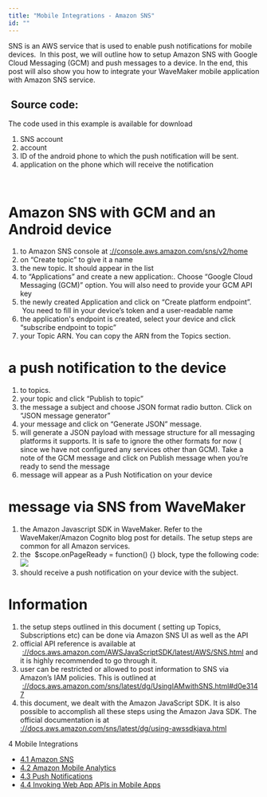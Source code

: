 ```yaml
---
title: "Mobile Integrations - Amazon SNS"
id: ""
---
```


SNS is an AWS service that is used to enable push notifications for mobile devices.  In this post, we will outline how to setup Amazon SNS with Google Cloud Messaging (GCM) and push messages to a device. In the end, this post will also show you how to integrate your WaveMaker mobile application with Amazon SNS service.

##  Source code:

The code used in this example is available for download[](https://gist.github.com/manishchaks/9464254c51a968dec96d325f982ba2ea)

1. SNS account
2. account
3. ID of the android phone to which the push notification will be sent.
4. application on the phone which will receive the notification

 

# Amazon SNS with GCM and an Android device

1. to Amazon SNS console at [://console.aws.amazon.com/sns/v2/home](https://www.google.com/url?q=https://console.aws.amazon.com/sns/v2/home&sa=D&ust=1468931595210000&usg=AFQjCNHHyxemR463akExnh_ricbnB__XnA)
2. on “Create topic” to give it a name
3. the new topic. It should appear in the list
4. to “Applications” and create a new application:. Choose “Google Cloud Messaging (GCM)” option. You will also need to provide your GCM API key
5. the newly created Application and click on “Create platform endpoint”.  You need to fill in your device’s token and a user-readable name
6. the application's endpoint is created, select your device and click “subscribe endpoint to topic”
7. your Topic ARN. You can copy the ARN from the Topics section.

# a push notification to the device

1. to topics.
2. your topic and click “Publish to topic”
3. the message a subject and choose JSON format radio button. Click on “JSON message generator”
4. your message and click on “Generate JSON” message.
5. will generate a JSON payload with message structure for all messaging platforms it supports. It is safe to ignore the other formats for now ( since we have not configured any services other than GCM). Take a note of the GCM message and click on Publish message when you’re ready to send the message
6. message will appear as a Push Notification on your device

# message via SNS from WaveMaker

1. the Amazon Javascript SDK in WaveMaker. Refer to the WaveMaker/Amazon Cognito blog post for details. The setup steps are common for all Amazon services.
2. the  $scope.onPageReady = function() {} block, type the following code:![](https://lh4.googleusercontent.com/qx7OwuKbP-naEL7WPiNPbrr34JPQd0oUpPIc4f56rTAggYc9CV80iHjTZMei0pX5Ow9AOyiYEuM071SOisKaj1OK88TjsCwnl00XcRmkHMSNSasNDSz2yY85xD6m76qZEmMqQv5z)
3. should receive a push notification on your device with the subject.

# Information

1. the setup steps outlined in this document ( setting up Topics, Subscriptions etc) can be done via Amazon SNS UI as well as the API
2. official API reference is available at  [://docs.aws.amazon.com/AWSJavaScriptSDK/latest/AWS/SNS.html](https://www.google.com/url?q=https://docs.aws.amazon.com/AWSJavaScriptSDK/latest/AWS/SNS.html&sa=D&ust=1468931595221000&usg=AFQjCNFCiVIre99EjDlqjtjfRFYG_wEp7w) and it is highly recommended to go through it.
3. user can be restricted or allowed to post information to SNS via Amazon’s IAM policies. This is outlined at  [://docs.aws.amazon.com/sns/latest/dg/UsingIAMwithSNS.html#d0e3147](https://www.google.com/url?q=https://docs.aws.amazon.com/sns/latest/dg/UsingIAMwithSNS.html%23d0e3147&sa=D&ust=1468931595222000&usg=AFQjCNFKQlEC8RQpMgbV_tPDJwYkntD8vA)
4. this document, we dealt with the Amazon JavaScript SDK. It is also possible to accomplish all these steps using the Amazon Java SDK. The official documentation is at [://docs.aws.amazon.com/sns/latest/dg/using-awssdkjava.html](https://www.google.com/url?q=https://docs.aws.amazon.com/sns/latest/dg/using-awssdkjava.html&sa=D&ust=1468931595224000&usg=AFQjCNFAQDjTUWQrBcZBOylrhlMU9g2bAw)

4 Mobile Integrations

- [4.1 Amazon SNS](/learn/hybrid-mobile/mobile-integrations-amazon-sns/)
- [4.2 Amazon Mobile Analytics](/learn/hybrid-mobile/mobile-integrations-amazon-mobile-analytics/)
- [4.3 Push Notifications](/learn/hybrid-mobile/use-push-notification-wm-mobile-app/)
- [4.4 Invoking Web App APIs in Mobile Apps](/learn/mobile-app-development/invoking-web-app-apis-mobile-apps/)
